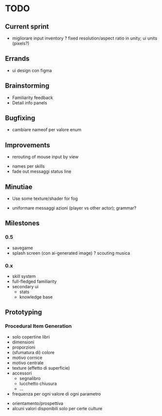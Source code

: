 # TODO

## Current sprint
- migliorare input inventory
? fixed resolution/aspect ratio in unity; ui units (pixels?)


## Errands
- ui design con figma

## Brainstorming
- Familiarity feedback
- Detail info panels

## Bugfixing
- cambiare nameof per valore enum

## Improvements
- rerouting of mouse input by view
+ names per skills
+ fade out messaggi status line

## Minutiae
+ Use some texture/shader for fog
- uniformare messaggi azioni (player vs other actor); grammar?



## Milestones


### 0.5
- savegame
- splash screen (con ai-generated image)
? scouting musica


### 0.x
- skill system
- full-fledged familiarity
- secondary ui
	- stats
	- knowledge base



## Prototyping
### Procedural Item Generation
- solo copertine libri
- dimensioni
- proporzioni
- (sfumatura di) colore
- motivo cornice
- motivo centrale
- texture (effetto di superficie)
- accessori
	- segnalibro
	- lucchetto chiusura
	- ...
- frequenza per ogni valore di ogni parametro

+ orientamento/prospettiva
+ alcuni valori disponibili solo per certe culture


